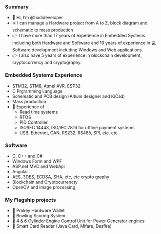 ### Summary
- 👋 Hi, I’m @hadideveloper
- ✳️ I can manage a Hardware project from A to Z, block diagram and schematic to mass production  
- 👉 I have more than 17 years of experience in Embedded Systems including both Hardware and Software and 10 years of experience in 💻 Software development including Windows and Web applications.
- 👉 I also have 5 years of experience in blockchain development, cryptocurrency and cryptography.

### Embedded Systems Experience
- STM32, STM8, Atmel AVR, ESP32
- C Prgramming Language
- Schematic and PCB design (Altium designer and KiCad)
- Mass production
- 🔆 Experience of
   - Read time systems
   - RTOS
   - PID Controller
   - ISO/IEC 14443, ISO/IEC 7816 for offline payment systems
   - USB, Ethernet, CAN, RS232, RS485, SPI, etc. etc.

### Software
- C, C++ and C#
- Windows Form and WPF
- ASP.net MVC and WebApi
- Angular
- AES, 3DES, ECDSA, SHA, etc, etc crypto graphy
- Blockchain and Cryptocurrencty
- OpenCV and Image processing

### My Flagship projects
- 🔆 Prokey Hardware Wallet
- 🔆 Bowling Scoring System
- 🔆 4 & 6 Cylinder Engine Control Unit for Power Generator engines
- 🔆 Smart Card Reader (Java Card, Mifare, Desfire)
